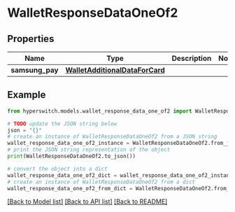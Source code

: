 # WalletResponseDataOneOf2


## Properties

Name | Type | Description | Notes
------------ | ------------- | ------------- | -------------
**samsung_pay** | [**WalletAdditionalDataForCard**](WalletAdditionalDataForCard.md) |  | 

## Example

```python
from hyperswitch.models.wallet_response_data_one_of2 import WalletResponseDataOneOf2

# TODO update the JSON string below
json = "{}"
# create an instance of WalletResponseDataOneOf2 from a JSON string
wallet_response_data_one_of2_instance = WalletResponseDataOneOf2.from_json(json)
# print the JSON string representation of the object
print(WalletResponseDataOneOf2.to_json())

# convert the object into a dict
wallet_response_data_one_of2_dict = wallet_response_data_one_of2_instance.to_dict()
# create an instance of WalletResponseDataOneOf2 from a dict
wallet_response_data_one_of2_from_dict = WalletResponseDataOneOf2.from_dict(wallet_response_data_one_of2_dict)
```
[[Back to Model list]](../README.md#documentation-for-models) [[Back to API list]](../README.md#documentation-for-api-endpoints) [[Back to README]](../README.md)


